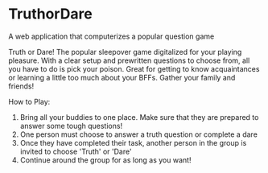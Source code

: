 # TruthorDare
A web application that computerizes a popular question game

Truth or Dare!
  The popular sleepover game digitalized for your playing pleasure. With a clear setup and prewritten questions to choose from, 
  all you have to do is pick your poison. Great for getting to know acquaintances or learning a little too much about your BFFs.
  Gather your family and friends!
  
  How to Play:
  1. Bring all your buddies to one place. Make sure that they are prepared to answer some tough questions!
  2. One person must choose to answer a truth question or complete a dare
  3. Once they have completed their task, another person in the group is invited to choose 'Truth' or 'Dare'
  4. Continue around the group for as long as you want!
